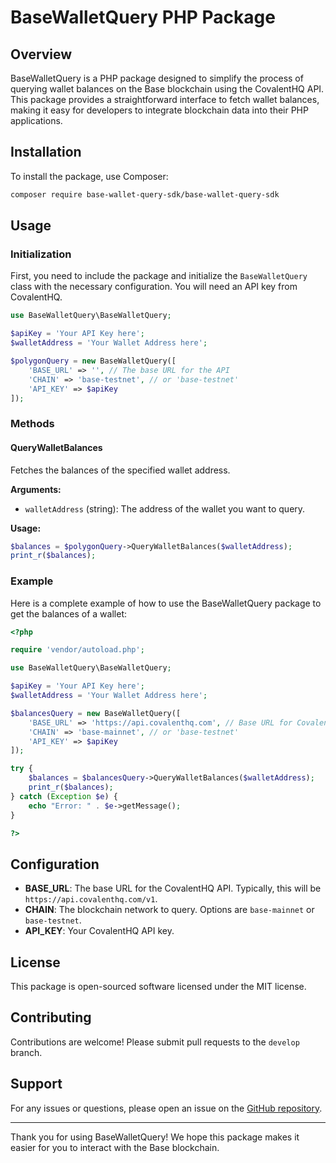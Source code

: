 # BaseWalletQuery PHP Package

## Overview

BaseWalletQuery is a PHP package designed to simplify the process of querying wallet balances on the Base blockchain using the CovalentHQ API. This package provides a straightforward interface to fetch wallet balances, making it easy for developers to integrate blockchain data into their PHP applications.

## Installation

To install the package, use Composer:

```bash
composer require base-wallet-query-sdk/base-wallet-query-sdk
```

## Usage

### Initialization

First, you need to include the package and initialize the `BaseWalletQuery` class with the necessary configuration. You will need an API key from CovalentHQ.

```php
use BaseWalletQuery\BaseWalletQuery;

$apiKey = 'Your API Key here';
$walletAddress = 'Your Wallet Address here';

$polygonQuery = new BaseWalletQuery([
    'BASE_URL' => '', // The base URL for the API
    'CHAIN' => 'base-testnet', // or 'base-testnet'
    'API_KEY' => $apiKey
]);
```

### Methods

#### QueryWalletBalances

Fetches the balances of the specified wallet address.

**Arguments:**
- `walletAddress` (string): The address of the wallet you want to query.

**Usage:**

```php
$balances = $polygonQuery->QueryWalletBalances($walletAddress);
print_r($balances);
```

### Example

Here is a complete example of how to use the BaseWalletQuery package to get the balances of a wallet:

```php
<?php

require 'vendor/autoload.php';

use BaseWalletQuery\BaseWalletQuery;

$apiKey = 'Your API Key here';
$walletAddress = 'Your Wallet Address here';

$balancesQuery = new BaseWalletQuery([
    'BASE_URL' => 'https://api.covalenthq.com', // Base URL for CovalentHQ API
    'CHAIN' => 'base-mainnet', // or 'base-testnet'
    'API_KEY' => $apiKey
]);

try {
    $balances = $balancesQuery->QueryWalletBalances($walletAddress);
    print_r($balances);
} catch (Exception $e) {
    echo "Error: " . $e->getMessage();
}

?>
```

## Configuration

- **BASE_URL**: The base URL for the CovalentHQ API. Typically, this will be `https://api.covalenthq.com/v1`.
- **CHAIN**: The blockchain network to query. Options are `base-mainnet` or `base-testnet`.
- **API_KEY**: Your CovalentHQ API key.

## License

This package is open-sourced software licensed under the MIT license.

## Contributing

Contributions are welcome! Please submit pull requests to the `develop` branch.

## Support

For any issues or questions, please open an issue on the [GitHub repository](https://github.com/fujahgabriel/base-wallet-query-sdk).

---

Thank you for using BaseWalletQuery! We hope this package makes it easier for you to interact with the Base blockchain.